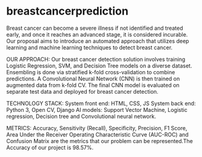 # breastcancerprediction
Breast cancer can become a severe illness if not identified and treated early, and once it reaches an advanced stage, it is considered incurable. Our proposal aims to introduce an automated approach that utilizes deep learning and machine learning techniques to detect breast cancer.

OUR APPROACH:
Our breast cancer detection solution involves training Logistic Regression, SVM, and Decision Tree models on a diverse dataset. Ensembling is done via stratified k-fold cross-validation to combine predictions. A Convolutional Neural Network (CNN) is then trained on augmented data from k-fold CV. The final CNN model is evaluated on separate test data and deployed for breast cancer detection.

TECHNOLOGY STACK:
System front end: HTML, CSS, JS
System back end: Python 3, Open CV, Django
AI models: Support Vector Machine, Logistic regression, Decision tree and Convolutional neural network.

METRICS:
Accuracy, Sensitivity (Recall), Specificity, Precision, F1 Score, Area Under  the Receiver Operating Characteristic Curve (AUC-ROC) and Confusion Matrix are the metrics that our problem can be represented.The Accuracy of our project is 98.57%.
